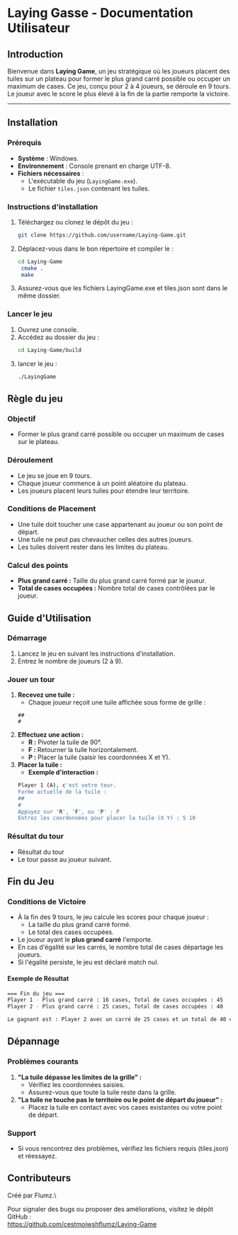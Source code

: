 # **Laying Gasse - Documentation Utilisateur**

## **Introduction**

Bienvenue dans **Laying Game**, un jeu stratégique où les joueurs placent des tuiles sur un plateau pour former le plus grand carré possible ou occuper un maximum de cases. Ce jeu, conçu pour 2 à 4 joueurs, se déroule en 9 tours. Le joueur avec le score le plus élevé à la fin de la partie remporte la victoire.

---

## **Installation**

### **Prérequis**
- **Système** : Windows.
- **Environnement** : Console prenant en charge UTF-8.
- **Fichiers nécessaires** :
    - L'exécutable du jeu (`LayingGame.exe`).
    - Le fichier `tiles.json` contenant les tuiles.

### **Instructions d'installation**
1. Téléchargez ou clonez le dépôt du jeu :
   ```bash
   git clone https://github.com/username/Laying-Game.git
   ```
2. Déplacez-vous dans le bon répertoire et compiler le :
   ```bash
   cd Laying-Game
    cmake .
    make
   ```
3. Assurez-vous que les fichiers LayingGame.exe et tiles.json sont dans le même dossier.

### Lancer le jeu
1. Ouvrez une console.
2. Accédez au dossier du jeu :
    ```bash
    cd Laying-Game/build
    ```
3. lancer le jeu :
    ```bash
    ./LayingGame
    ```
## Règle du jeu
### Objectif

- Former le plus grand carré possible ou occuper un maximum de cases sur le plateau.
### Déroulement
- Le jeu se joue en 9 tours.
- Chaque joueur commence à un point aléatoire du plateau.
- Les joueurs placent leurs tuiles pour étendre leur territoire.
### Conditions de Placement
-  Une tuile doit toucher une case appartenant au joueur ou son point de départ.
- Une tuile ne peut pas chevaucher celles des autres joueurs.
- Les tuiles doivent rester dans les limites du plateau.
### Calcul des points
- <b>Plus grand carré :</b> Taille du plus grand carré formé par le joueur.
- <b>Total de cases occupées :</b> Nombre total de cases contrôlées par le joueur.

## Guide d'Utilisation

### Démarrage
1. Lancez le jeu en suivant les instructions d'installation. 
2. Entrez le nombre de joueurs (2 à 9).

### Jouer un tour
1. <b>Recevez une tuile :</b>
   - Chaque joueur reçoit une tuile affichée sous forme de grille :
    ```shell
    ##
    #
   ```
2. <b>Effectuez une action :</b>
   - <b>R :</b> Pivoter la tuile de 90°.
   - <b>F :</b> Retourner la tuile horizontalement.
   - <b>P :</b> Placer la tuile (saisir les coordonnées X et Y).
3. <b>Placer la tuile :</b>
   - <b>Exemple d'interaction :</b>
   ```bash
   Player 1 (A), c'est votre tour.
   Forme actuelle de la tuile :
   ##
   #
   Appuyez sur 'R', 'F', ou 'P' : P
   Entrez les coordonnées pour placer la tuile (X Y) : 5 10
   ```
### Résultat du tour
- Résultat du tour
- Le tour passe au joueur suivant.
## Fin du Jeu
### Conditions de Victoire

- À la fin des 9 tours, le jeu calcule les scores pour chaque joueur :
  - La taille du plus grand carré formé.
  - Le total des cases occupées.
- Le joueur ayant le <b>plus grand carré</b> l'emporte.
- En cas d'égalité sur les carrés, le nombre total de cases départage les joueurs.
- Si l'égalité persiste, le jeu est déclaré match nul.
#### Exemple de Résultat
```bash
=== Fin du jeu ===
Player 1 - Plus grand carré : 16 cases, Total de cases occupées : 45
Player 2 - Plus grand carré : 25 cases, Total de cases occupées : 40

Le gagnant est : Player 2 avec un carré de 25 cases et un total de 40 cases !
```

## Dépannage
### Problèmes courants
1. <b>"La tuile dépasse les limites de la grille" :</b>
   - Vérifiez les coordonnées saisies.
   - Assurez-vous que toute la tuile reste dans la grille.
2. <b>"La tuile ne touche pas le territoire ou le point de départ du joueur" :</b>
    - Placez la tuile en contact avec vos cases existantes ou votre point de départ.
### Support
- Si vous rencontrez des problèmes, vérifiez les fichiers requis (tiles.json) et réessayez.

## Contributeurs
Créé par Flumz.\

Pour signaler des bugs ou proposer des améliorations, visitez le dépôt GitHub : \
https://github.com/cestmoiwshflumz/Laying-Game









